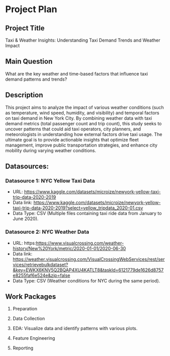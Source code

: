 # Project Plan

## Project Title
Taxi & Weather Insights: Understanding Taxi Demand Trends and Weather Impact

## Main Question
What are the key weather and time-based factors that influence taxi demand patterns and trends?

## Description
This project aims to analyze the impact of various weather conditions (such as temperature, wind speed, humidity, and visibility) and temporal factors on taxi demand in New York City. By combining weather data with taxi demand metrics (total passenger count and trip count), this study seeks to uncover patterns that could aid taxi operators, city planners, and meteorologists in understanding how external factors drive taxi usage. The ultimate goal is to provide actionable insights that optimize fleet management, improve public transportation strategies, and enhance city mobility during varying weather conditions.

## Datasources:
### Datasource 1: NYC Yellow Taxi Data
* URL: https://www.kaggle.com/datasets/microize/newyork-yellow-taxi-trip-data-2020-2019
* Data link: https://www.kaggle.com/datasets/microize/newyork-yellow-taxi-trip-data-2020-2019?select=yellow_tripdata_2020-01.csv
* Data Type: CSV (Multiple files containing taxi ride data from January to June 2020).

### Datasource 2: NYC Weather Data
* URL: https:https://www.visualcrossing.com/weather-history/New%20York/metric/2020-01-01/2020-06-30
* Data link: https://weather.visualcrossing.com/VisualCrossingWebServices/rest/services/retrievebulkdataset?&key=EWKX6KNV5Q2BQAP4XU4KATLT8&taskId=6121779de1626d8757e8255faf6e524e&zip=false
* Data Type: CSV (Weather conditions for NYC during the same period).

  
 

## Work Packages
1. Preparation

2. Data Collection

3. EDA: Visualize data and identify patterns with various plots.

4. Feature Engineering

5. Reporting


